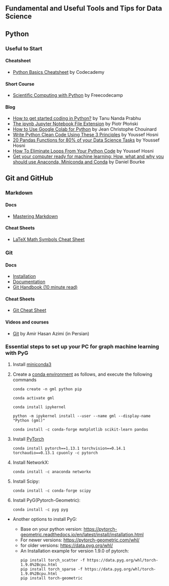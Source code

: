 
## Fundamental and Useful Tools and Tips for Data Science

## Python

### Useful to Start
#### Cheatsheet
  - [Python Basics Cheatsheet](https://www.codecademy.com/learn/learn-python-3/modules/learn-python3-hello-world/cheatsheet) by Codecademy

#### Short Course
  - [Scientific Computing with Python](https://www.freecodecamp.org/learn/scientific-computing-with-python/) by Freecodecamp

#### Blog
  - [How to get started coding in Python?](https://nbviewer.org/github/Tanu-N-Prabhu/Python/blob/master/How_to_get_started_coding_in_Python%3F.ipynb) by Tanu Nanda Prabhu
  - [The ipynb Jupyter Notebook File Extension](https://mljar.com/blog/jupyter-notebook-file-extension/#:~:text=ipynb%20file%20extension%20is%20used,computing%20in%20Python%20programming%20language.) by Piotr Płoński 
  - [How to Use Google Colab for Python](https://www.jcchouinard.com/google-colab-with-python/) by Jean Christophe Chouinard
  - [Write Python Clean Code Using These 3 Principles](https://levelup.gitconnected.com/learn-how-to-write-python-clean-code-using-these-3-principles-ed046978e39a) by Youssef Hosni
  - [20 Pandas Functions for 80% of your Data Science Tasks](https://levelup.gitconnected.com/20-pandas-functions-for-80-of-your-data-science-tasks-b610c8bfe63c) by Youssef Hosni
  - [How To Eliminate Loops From Your Python Code](https://levelup.gitconnected.com/how-to-eliminate-loops-from-your-python-code-6dfb7c3578fa) by Youssef Hosni
  - [Get your computer ready for machine learning: How, what and why you should use Anaconda, Miniconda and Conda](https://towardsdatascience.com/get-your-computer-ready-for-machine-learning-how-what-and-why-you-should-use-anaconda-miniconda-d213444f36d6) by Daniel Bourke

## Git and GitHub

### Markdown
#### Docs
- [Mastering Markdown](https://guides.github.com/features/mastering-markdown/#examples) 
#### Cheat Sheets
- [LaTeX Math Symbols Cheat Sheet](https://kapeli.com/cheat_sheets/LaTeX_Math_Symbols.docset/Contents/Resources/Documents/index)

### Git
#### Docs
- [Installation](https://git-scm.com/downloads)
- [Documentation](https://git-scm.com/doc)
- [Git Handbook (10 minute read)](https://guides.github.com/introduction/git-handbook/)
#### Cheat Sheets
- [Git Cheat Sheet](https://github.github.com/training-kit/downloads/github-git-cheat-sheet.pdf)
#### Videos and courses
- [Git](https://parsclick.net/course/PL3Y-E4YSE4wYFlcomsBtJy1nCu3jclA8L) by Amir Hasan Azimi (in Persian)

### Essential steps to set up your PC for graph machine learning with PyG

1. Install [miniconda3](https://docs.conda.io/en/latest/miniconda.html)

2. Create a [conda environment](https://conda.io/projects/conda/en/latest/user-guide/tasks/manage-environments.html) as follows, and execute the following commands

    ```
    conda create -n gml python pip
    ```
    ```
    conda activate gml
    ```
    ```
    conda install ipykernel
    ```  
    ```
    python -m ipykernel install --user --name gml --display-name "Python (gml)"
    ```
    ```
    conda install -c conda-forge matplotlib scikit-learn pandas
    ```

4. Install [PyTorch](https://pytorch.org/get-started/previous-versions/)
    ```
    conda install pytorch==1.13.1 torchvision==0.14.1 torchaudio==0.13.1 cpuonly -c pytorch
    ```

5. Install NetworkX:
    ```
    conda install -c anaconda networkx
    ```

6. Install Scipy:
    ```
    conda install -c conda-forge scipy
    ```

7. Install PyG(Pytorch-Geometric):
    ```
    conda install -c pyg pyg
    ```

- Another options to install PyG:

  - Base on your python version: https://pytorch-geometric.readthedocs.io/en/latest/install/installation.html
  - For newer versions: https://pytorch-geometric.com/whl/
  - for older versions: https://data.pyg.org/whl/
  - An Installation example for version 1.9.0 of pytorch:
      ```
      pip install torch_scatter -f https://data.pyg.org/whl/torch-1.9.0%2Bcpu.html
      pip install torch_sparse -f https://data.pyg.org/whl/torch-1.9.0%2Bcpu.html
      pip install torch-geometric
      ```  

